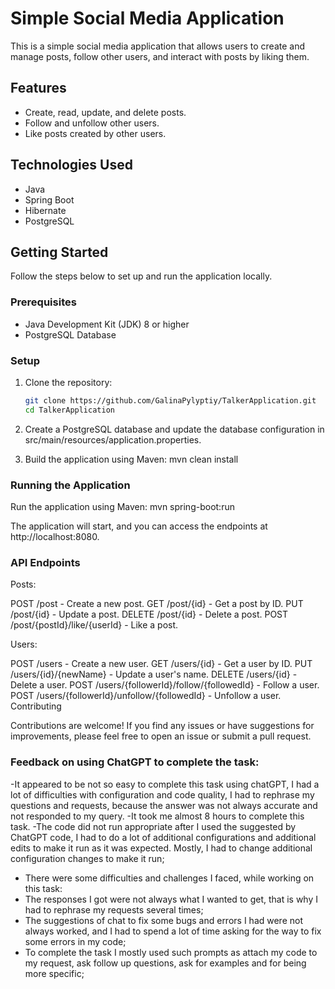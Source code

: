 # Simple Social Media Application

This is a simple social media application that allows users to create and manage posts, follow other users, and interact with posts by liking them.

## Features

- Create, read, update, and delete posts.
- Follow and unfollow other users.
- Like posts created by other users.

## Technologies Used

- Java
- Spring Boot
- Hibernate
- PostgreSQL

## Getting Started

Follow the steps below to set up and run the application locally.

### Prerequisites

- Java Development Kit (JDK) 8 or higher
- PostgreSQL Database

### Setup

1. Clone the repository:

   ```sh
   git clone https://github.com/GalinaPylyptiy/TalkerApplication.git
   cd TalkerApplication
   
2. Create a PostgreSQL database and update the database configuration in src/main/resources/application.properties.
3. Build the application using Maven: mvn clean install

### Running the Application

Run the application using Maven: mvn spring-boot:run

The application will start, and you can access the endpoints at http://localhost:8080.

### API Endpoints

Posts:

POST /post - Create a new post.
GET /post/{id} - Get a post by ID.
PUT /post/{id} - Update a post.
DELETE /post/{id} - Delete a post.
POST /post/{postId}/like/{userId} - Like a post.

Users:

POST /users - Create a new user.
GET /users/{id} - Get a user by ID.
PUT /users/{id}/{newName} - Update a user's name.
DELETE /users/{id} - Delete a user.
POST /users/{followerId}/follow/{followedId} - Follow a user.
POST /users/{followerId}/unfollow/{followedId} - Unfollow a user.
Contributing

Contributions are welcome! If you find any issues or have suggestions for improvements, please feel free to open an issue or submit a pull request.

### Feedback on using ChatGPT to complete the task:
-It appeared to be not so easy to complete this task using chatGPT, I had a lot of difficulties with configuration and code quality,
I had to rephrase my questions and requests, because the answer was not always accurate and not responded to my query.
-It took me almost 8 hours to complete this task.
-The code did not run appropriate after I used the suggested by ChatGPT code, I had to do a lot of additional configurations and additional edits to make it run as it was expected.
Mostly, I had to change additional configuration changes to make it run;
- There were some difficulties and challenges I faced, while working on this task: 
- The responses I got were not always what I wanted to get, that is why I had to rephrase my requests several times;
- The suggestions of chat to fix some bugs and errors I had  were not always worked, and I had to spend 
a lot of time asking for the way to fix some errors in my code;
- To complete the task I mostly used such prompts as attach my code to my request, ask follow up questions, ask for examples and for being more specific;




